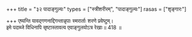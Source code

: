 +++
title = "३२ पादाङ्गुल्यः"
types = ["स्त्रीशरीरम्", "पादाङ्गुल्यः"]
rasas = ["शृङ्गारः"]

+++
एष्यन्ति यावद्गणनाद्दिगन्तान्नृपाः स्मरार्ताः शरणे प्रवेष्टुम्।  
इमे पदाब्जे विधिनापि सृष्टास्तावत्य एवाङ्गुलयोऽत्र रेखाः॥ 418 ॥  